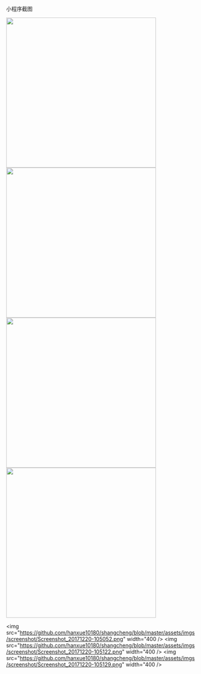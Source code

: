 
小程序截图

<img src="https://github.com/hanxue10180/shangcheng/blob/master/assets/imgs/screenshot/Screenshot_2017-12-20-10-50-06.jpg" width = "400" />

<img src="https://github.com/hanxue10180/shangcheng/blob/master/assets/imgs/screenshot/Screenshot_20171220-105030.png" width = "400" />

<img src="https://github.com/hanxue10180/shangcheng/blob/master/assets/imgs/screenshot/Screenshot_20171220-105037.png" width="400" />
<img src="https://github.com/hanxue10180/shangcheng/blob/master/assets/imgs/screenshot/Screenshot_20171220-105045.png" width="400" />

<img src="https://github.com/hanxue10180/shangcheng/blob/master/assets/imgs/screenshot/Screenshot_20171220-105052.png" width="400 />
<img src="https://github.com/hanxue10180/shangcheng/blob/master/assets/imgs/screenshot/Screenshot_20171220-105122.png" width="400 />
<img src="https://github.com/hanxue10180/shangcheng/blob/master/assets/imgs/screenshot/Screenshot_20171220-105129.png" width="400 />

